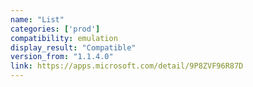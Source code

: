 ```yaml
---
name: "List"
categories: ['prod']
compatibility: emulation
display_result: "Compatible"
version_from: "1.1.4.0"
link: https://apps.microsoft.com/detail/9P8ZVF96R87D
---
```

